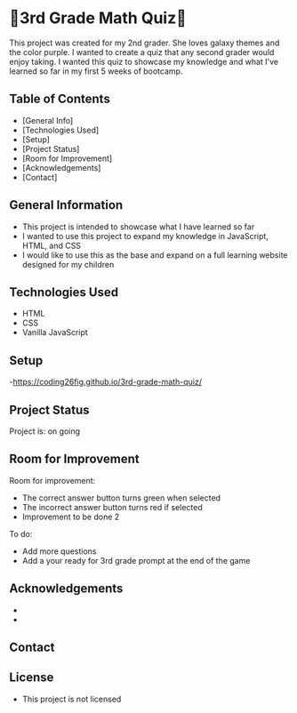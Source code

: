 # 🧮3rd Grade Math Quiz🧮
This project was created for my 2nd grader. She loves galaxy themes and the color purple. I wanted to create a quiz that any second grader would enjoy taking. I wanted this quiz to showcase my knowledge and what I've learned so far in my first 5 weeks of bootcamp.

## Table of Contents
* [General Info]
* [Technologies Used]
* [Setup]
* [Project Status]
* [Room for Improvement]
* [Acknowledgements]
* [Contact]



## General Information
- This project is intended to showcase what I have learned so far
- I wanted to use this project to expand my knowledge in JavaScript, HTML, and CSS
- I would like to use this as the base and expand on a full learning website designed for my children


## Technologies Used
- HTML
- CSS
- Vanilla JavaScript


## Setup
-https://coding26fig.github.io/3rd-grade-math-quiz/


## Project Status
Project is: on going

## Room for Improvement

Room for improvement:

- The correct answer button turns green when selected
- The incorrect answer button turns red if selected
- Improvement to be done 2

To do:
- Add more questions
- Add a your ready for 3rd grade prompt at the end of the game


## Acknowledgements

- 
- 


## Contact



## License

- This project is not licensed




